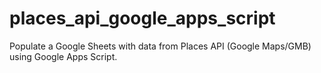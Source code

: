 # places_api_google_apps_script
Populate a Google Sheets with data from Places API (Google Maps/GMB) using Google Apps Script. 
